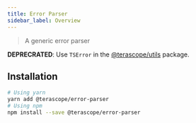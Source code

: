 ```yaml
---
title: Error Parser
sidebar_label: Overview
---
```


> A generic error parser

**DEPRECRATED**: Use `TSError` in the [@terascope/utils](../utils/overview) package.

## Installation

```sh
# Using yarn
yarn add @terascope/error-parser
# Using npm
npm install --save @terascope/error-parser
```

